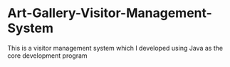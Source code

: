 # Art-Gallery-Visitor-Management-System
This is a visitor management system which I developed using Java as the core development program
